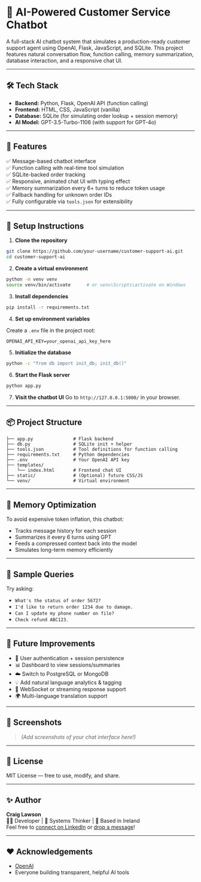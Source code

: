 # 🤖 AI-Powered Customer Service Chatbot

A full-stack AI chatbot system that simulates a production-ready customer support agent using OpenAI, Flask, JavaScript, and SQLite. This project features natural conversation flow, function calling, memory summarization, database interaction, and a responsive chat UI.

---

## 🛠️ Tech Stack

- **Backend:** Python, Flask, OpenAI API (function calling)
- **Frontend:** HTML, CSS, JavaScript (vanilla)
- **Database:** SQLite (for simulating order lookup + session memory)
- **AI Model:** GPT-3.5-Turbo-1106 (with support for GPT-4o)

---

## 🎯 Features

✅ Message-based chatbot interface  
✅ Function calling with real-time tool simulation  
✅ SQLite-backed order tracking  
✅ Responsive, animated chat UI with typing effect  
✅ Memory summarization every 6+ turns to reduce token usage  
✅ Fallback handling for unknown order IDs  
✅ Fully configurable via `tools.json` for extensibility

---

## 🚀 Setup Instructions

1. **Clone the repository**
```bash
git clone https://github.com/your-username/customer-support-ai.git
cd customer-support-ai
```

2. **Create a virtual environment**
```bash
python -m venv venv
source venv/bin/activate      # or venv\Scripts\activate on Windows
```

3. **Install dependencies**
```bash
pip install -r requirements.txt
```

4. **Set up environment variables**

Create a `.env` file in the project root:
```
OPENAI_API_KEY=your_openai_api_key_here
```

5. **Initialize the database**
```bash
python -c "from db import init_db; init_db()"
```

6. **Start the Flask server**
```bash
python app.py
```

7. **Visit the chatbot UI**
Go to `http://127.0.0.1:5000/` in your browser.

---

## 📦 Project Structure

```
├── app.py               # Flask backend
├── db.py                # SQLite init + helper
├── tools.json           # Tool definitions for function calling
├── requirements.txt     # Python dependencies
├── .env                 # Your OpenAI API key
├── templates/
│   └── index.html       # Frontend chat UI
├── static/              # (Optional) future CSS/JS
└── venv/                # Virtual environment
```

---

## 🧠 Memory Optimization

To avoid expensive token inflation, this chatbot:
- Tracks message history for each session
- Summarizes it every 6 turns using GPT
- Feeds a compressed context back into the model
- Simulates long-term memory efficiently

---

## 💬 Sample Queries

Try asking:
- `What's the status of order 5672?`
- `I'd like to return order 1234 due to damage.`
- `Can I update my phone number on file?`
- `Check refund ABC123.`

---

## 🧪 Future Improvements

- 🔐 User authentication + session persistence
- 📊 Dashboard to view sessions/summaries
- ☁️ Switch to PostgreSQL or MongoDB
- 💡 Add natural language analytics & tagging
- 🛜 WebSocket or streaming response support
- 🌍 Multi-language translation support

---

## 📸 Screenshots

> _(Add screenshots of your chat interface here!)_

---

## 📄 License

MIT License — free to use, modify, and share.

---

## ✨ Author

**Craig Lawson**  
👨‍💻 Developer | 🧠 Systems Thinker | 📍 Based in Ireland  
Feel free to [connect on LinkedIn](https://www.linkedin.com/in/your-profile) or [drop a message](mailto:your@email.com)!

---

## ❤️ Acknowledgements

- [OpenAI](https://platform.openai.com)
- Everyone building transparent, helpful AI tools